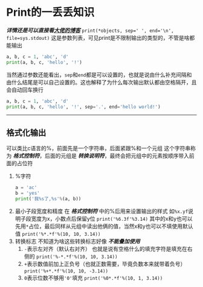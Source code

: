 # Print的一丢丢知识

***详情还是可以直接看[大佬的博客](https://blog.csdn.net/sinat_28576553/article/details/81154912?ops_request_misc=%257B%2522request%255Fid%2522%253A%2522166454023016782388065745%2522%252C%2522scm%2522%253A%252220140713.130102334..%2522%257D&request_id=166454023016782388065745&biz_id=0&utm_medium=distribute.pc_search_result.none-task-blog-2~all~top_positive~default-2-81154912-null-null.142^v51^pc_rank_34_2,201^v3^control_2&utm_term=python%E7%9A%84print&spm=1018.2226.3001.4187)***
`print(*objects, sep=' ', end='\n', file=sys.stdout)`
这是参数列表，可见print是不限制输出的类型的，不管是啥都能输出
```python
a, b, c = 1, 'abc', 'd'
print(a, b, c, 'hello', '!')
```
当然通过参数还能看出，`sep`和`end`都是可以设置的，也就是说由什么补充间隔和由什么结尾是可以自己设置的。这也解释了为什么每次输出默认都由空格隔开，且会自动回车换行
```python
a, b, c = 1, 'abc', 'd'
print(a, b, c, 'hello', '!', sep='.', end='hello world!')
```

---
## 格式化输出
可以类比c语言的%，前面先是一个字符串，后面紧跟%和一个元组
这个字符串称为 ***格式控制符***，后面的元组是 ***转换说明符***，最终会把元组中的元素按顺序带入前面的占位符
1. %字符
    ```python
    a = 'ac'
    b = 'yes'
    print('我%s了,%s'%(a, b))
    ```
2. 最小子段宽度和精度
    在 ***格式控制符*** 中的%后用来设置输出的样式
    如`%x.yf`说明子段宽度为x，小数点后保留y位
    `print('%6.3f'%3.14)`
    其中的x和y也可以先用`*`占位，最后同样从元组中读出他俩的值，当然x和y也可以不填使用默认值
    `print('%*.*f'%(10, 10, 3.14))`
3. 转换标志
   不知道为啥这些转换标志好像 ***不能叠加使用***
    1. `-`表示左对齐（默认右对齐）
        也就是说有空格什么的填充字符是填充在右侧的
        `print('%-*.*f'%(10, 10, 3.14))`
    2. `+`表示数值前加上正负号（也就正数需要，毕竟负数本来就带着负号）
        `print('%+*.*f'%(10, 10, -3.14))`
    3. `0`表示位数不够用`'0'`填充
        `print('%0*.*f'%(10, 1, 3.14))`
